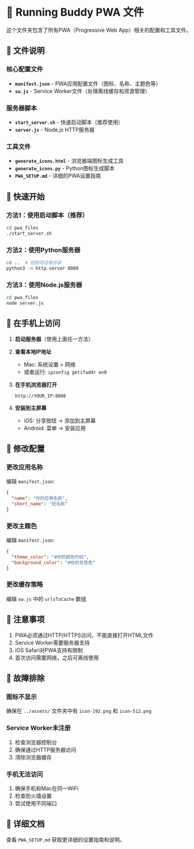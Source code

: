 # 📱 Running Buddy PWA 文件

这个文件夹包含了所有PWA（Progressive Web App）相关的配置和工具文件。

## 📂 文件说明

### 核心配置文件
- **`manifest.json`** - PWA应用配置文件（图标、名称、主题色等）
- **`sw.js`** - Service Worker文件（处理离线缓存和资源管理）

### 服务器脚本
- **`start_server.sh`** - 快速启动脚本（推荐使用）
- **`server.js`** - Node.js HTTP服务器

### 工具文件
- **`generate_icons.html`** - 浏览器端图标生成工具
- **`generate_icons.py`** - Python图标生成脚本
- **`PWA_SETUP.md`** - 详细的PWA设置指南

## 🚀 快速开始

### 方法1：使用启动脚本（推荐）

```bash
cd pwa_files
./start_server.sh
```

### 方法2：使用Python服务器

```bash
cd ..  # 回到项目根目录
python3 -m http.server 8080
```

### 方法3：使用Node.js服务器

```bash
cd pwa_files
node server.js
```

## 📱 在手机上访问

1. **启动服务器**（使用上面任一方法）

2. **查看本地IP地址**
   - Mac: 系统设置 > 网络
   - 或者运行: `ipconfig getifaddr en0`

3. **在手机浏览器打开**
   ```
   http://YOUR_IP:8080
   ```

4. **安装到主屏幕**
   - iOS: 分享按钮 → 添加到主屏幕
   - Android: 菜单 → 安装应用

## 🔧 修改配置

### 更改应用名称
编辑 `manifest.json`:
```json
{
  "name": "你的应用名称",
  "short_name": "短名称"
}
```

### 更改主题色
编辑 `manifest.json`:
```json
{
  "theme_color": "#你的颜色代码",
  "background_color": "#你的背景色"
}
```

### 更改缓存策略
编辑 `sw.js` 中的 `urlsToCache` 数组

## 📝 注意事项

1. PWA必须通过HTTP/HTTPS访问，不能直接打开HTML文件
2. Service Worker需要服务器支持
3. iOS Safari对PWA支持有限制
4. 首次访问需要网络，之后可离线使用

## 🐛 故障排除

### 图标不显示
确保在 `../assets/` 文件夹中有 `icon-192.png` 和 `icon-512.png`

### Service Worker未注册
1. 检查浏览器控制台
2. 确保通过HTTP服务器访问
3. 清除浏览器缓存

### 手机无法访问
1. 确保手机和Mac在同一WiFi
2. 检查防火墙设置
3. 尝试使用不同端口

## 📖 详细文档

查看 `PWA_SETUP.md` 获取更详细的设置指南和说明。


